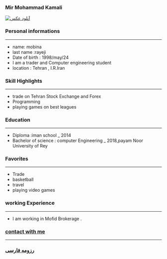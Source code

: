 
### Mir Mohammad Kamali
<a href="http://uupload.ir/view/rnde_mohammad.jpg" target="_blank"><img src="https://reg1.pnu.ac.ir/_Templates/ShowStdPic/ShowStdPic.aspx?0.22548932728526627" border="0" alt="آپلود عکس" /></a>

### Personal informations

---
+ name: mobina
+ last name :rayeji
+ Date of birth : 1998/may/24
+ I am a trader and Computer engineering student
+ location : Tehran , I.R.Iran


### Skill Highlights

---
+ trade on Tehran Stock Exchange and Forex
+ Programming
+ playing games on best leagues

### Education

---
+ Diploma :iman school
_ 2014
+ Bachelor of science : computer Engineering
_ 2018,payam Noor University of Rey 

### Favorites

---
+ Trade
+ basketball
+ travel 
+ playing video games

### working Experience

---
+ I am working in Mofid Brokerage .

### [contact with me](https://web.telegram.org/#/im?p=@M7M_K)


--- 
### [رزومه فارسی](resume-fa.md)
